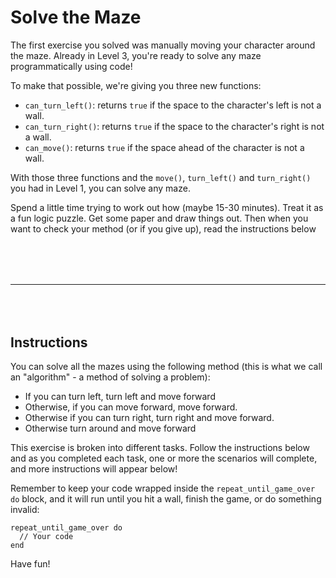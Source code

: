 # Solve the Maze

The first exercise you solved was manually moving your character around the maze. Already in Level 3, you're ready to solve any maze programmatically using code!

To make that possible, we're giving you three new functions:

- `can_turn_left()`: returns `true` if the space to the character's left is not a wall.
- `can_turn_right()`: returns `true` if the space to the character's right is not a wall.
- `can_move()`: returns `true` if the space ahead of the character is not a wall.

With those three functions and the `move()`, `turn_left()` and `turn_right()` you had in Level 1, you can solve any maze.

Spend a little time trying to work out how (maybe 15-30 minutes). Treat it as a fun logic puzzle. Get some paper and draw things out. Then when you want to check your method (or if you give up), read the instructions below

<hr class="border-borderColor5" style="margin:80px 0"/>

## Instructions

You can solve all the mazes using the following method (this is what we call an "algorithm" - a method of solving a problem):

- If you can turn left, turn left and move forward
- Otherwise, if you can move forward, move forward.
- Otherwise if you can turn right, turn right and move forward.
- Otherwise turn around and move forward

This exercise is broken into different tasks. Follow the instructions below and as you completed each task, one or more the scenarios will complete, and more instructions will appear below!

Remember to keep your code wrapped inside the `repeat_until_game_over do` block, and it will run until you hit a wall, finish the game, or do something invalid:

```jikiscript
repeat_until_game_over do
  // Your code
end
```

Have fun!
